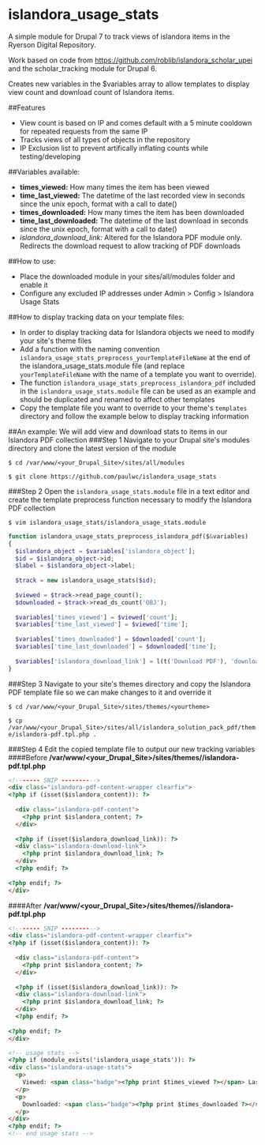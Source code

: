 islandora_usage_stats
=====================

A simple module for Drupal 7 to track views of islandora items in the Ryerson Digital Repository.

Work based on code from https://github.com/roblib/islandora_scholar_upei and the scholar_tracking module for Drupal 6.

Creates new variables in the $variables array to allow templates to display view count and download count of Islandora items.

##Features
- View count is based on IP and comes default with a 5 minute cooldown for repeated requests from the same IP
- Tracks views of all types of objects in the repository
- IP Exclusion list to prevent artifically inflating counts while testing/developing

##Variables available:
- **times_viewed:** How many times the item has been viewed
- **time_last_viewed:** The datetime of the last recorded view in seconds since the unix epoch, format with a call to date()
- **times_downloaded:** How many times the item has been downloaded
- **time_last_downloaded:**  The datetime of the last download in seconds since the unix epoch, format with a call to date()
- *islandora_download_link:* Altered for the Islandora PDF module only. Redirects the download request to allow tracking of PDF downloads

##How to use:
- Place the downloaded module in your sites/all/modules folder and enable it
- Configure any excluded IP addresses under Admin > Config > Islandora Usage Stats

##How to display tracking data on your template files:
- In order to display tracking data for Islandora objects we need to modify your site's theme files
- Add a function with the naming convention ```islandora_usage_stats_preprocess_yourTemplateFileName``` at the end of the islandora_usage_stats.module file (and replace ```yourTemplateFileName``` with the name of a template you want to override).
- The function ```islandora_usage_stats_preprocess_islandora_pdf``` included in the ```islandora_usage_stats.module``` file can be used as an example and should be duplicated and renamed to affect other templates
- Copy the template file you want to override to your theme's ```templates``` directory and follow the example below to display tracking information

##An example:
We will add view and download stats to items in our Islandora PDF collection
###Step 1
Navigate to your Drupal site's modules directory and clone the latest version of the module

```$ cd /var/www/<your_Drupal_Site>/sites/all/modules```

```$ git clone https://github.com/paulwc/islandora_usage_stats```

###Step 2
Open the ```islandora_usage_stats.module``` file in a text editor and create the template preprocess function necessary to modify the Islandora PDF collection

```$ vim islandora_usage_stats/islandora_usage_stats.module```

```php
function islandora_usage_stats_preprocess_islandora_pdf($&variables)
{
  $islandora_object = $variables['islandora_object'];
  $id = $islandora_object->id;
  $label = $islandora_object->label;
  
  $track = new islandora_usage_stats($id);
  
  $viewed = $track->read_page_count();
  $downloaded = $track->read_ds_count('OBJ');
  
  $variables['times_viewed'] = $viewed['count'];
  $variables['time_last_viewed'] = $viewed['time'];
  
  $variables['times_downloaded'] = $downloaded['count'];
  $variables['time_last_downloaded'] = $downloaded['time'];
  
  $variables['islandora_download_link'] = l(t('Download PDF'), 'download_ds/' . $id . '/OBJ/' . $label);
}

```
###Step 3
Navigate to your site's themes directory and copy the Islandora PDF template file so we can make changes to it and override it

```$ cd /var/www/<your_Drupal_Site>/sites/themes/<yourtheme>```

```$ cp /var/www/<your_Drupal_Site>/sites/all/islandora_solution_pack_pdf/theme/islandora-pdf.tpl.php .```

###Step 4
Edit the copied template file to output our new tracking variables 
####Before
**/var/www/<your_Drupal_Site>/sites/themes/<yourtheme>/islandora-pdf.tpl.php**
```html
<!------- SNIP ---------->
<div class="islandora-pdf-content-wrapper clearfix">
<?php if (isset($islandora_content)): ?>
  
  <div class="islandora-pdf-content">
    <?php print $islandora_content; ?>
  </div>
  
  <?php if (isset($islandora_download_link)): ?>
  <div class="islandora-download-link">
    <?php print $islandora_download_link; ?>
  </div>
  <?php endif; ?>
  
<?php endif; ?>
</div>
```

####After
**/var/www/<your_Drupal_Site>/sites/themes/<yourtheme>/islandora-pdf.tpl.php**
```html
<!------- SNIP ---------->
<div class="islandora-pdf-content-wrapper clearfix">
<?php if (isset($islandora_content)): ?>
  
  <div class="islandora-pdf-content">
    <?php print $islandora_content; ?>
  </div>
  
  <?php if (isset($islandora_download_link)): ?>
  <div class="islandora-download-link">
    <?php print $islandora_download_link; ?>
  </div>
  <?php endif; ?>
  
<?php endif; ?>
</div>

<!-- usage stats -->
<?php if (module_exists('islandora_usage_stats')): ?>
<div class="islandora-usage-stats">
  <p>
    Viewed: <span class="badge"><?php print $times_viewed ?></span> Last viewed: <?php print $time_last_viewed==NULL ? 'Never' : date('g:ia, M d, Y', $time_last_viewed); ?>
  </p>
  <p>
    Downloaded: <span class="badge"><?php print $times_downloaded ?></span> Last downloaded: <?php print $time_last_downloaded==NULL ? 'Never' : date('g:ia, M d, Y', $time_last_downloaded); ?>
  </p>
</div>
<?php endif; ?>
<!-- end usage stats -->
```


